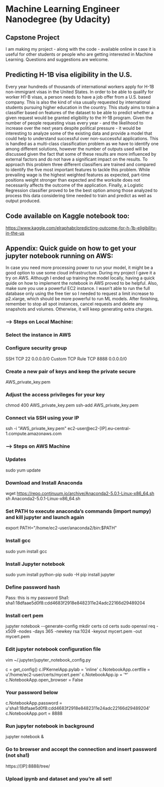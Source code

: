 # Machine Learning Engineer Nanodegree (by Udacity)

## Capstone Project

I am making my project - along with the code - available online in case it is useful for other students or people who are getting interested in Machine Learning. Questions and suggestions are welcome. 

## Predicting H-1B visa eligibility in the U.S. 

Every year hundreds of thousands of international workers apply for H-1B non-immigrant visas in the United States. In order to be able to qualify for worker H1-B visas, a person needs to have a job offer from a U.S. based company. This is also the kind of visa usually requested by international students pursuing higher education in the country. This study aims to train a classifier based on features of the dataset to be able to predict whether a given request would be granted eligibility to the H-1B program. Given the number of people requesting visas every year - and the likelihood to increase over the next years despite political pressure - it would be interesting to analyze some of the existing data and provide a model that could help to understand successful over non-successful applications. This is handled as a multi-class classification problem as we have to identify one among different solutions, however the number of outputs used will be discussed given the fact that some of these results are more influenced by external factors and do not have a significant impact on the results. To approach this problem three different classifiers are trained and compared to identify the five most important features to tackle this problem. While prevailing wage is the highest weighted features as expected, part-time positions weight stronger than expected and the worksite does not necessarily affects the outcome of the application. Finally, a Logistic Regression classifier proved to be the best option among those analyzed to process this data considering time needed to train and predict as well as output produced.

## Code available on Kaggle notebook too: 

https://www.kaggle.com/elraphabr/predicting-outcome-for-h-1b-eligibility-in-the-us 

## Appendix: Quick guide on how to get your jupyter notebook running on AWS: 

In case you need more processing power to run your model, it might be a good option to use some cloud infrastructure. During my project I gave it a try on AWS. Although I ended up training the model locally, having a quick guide on how to implement the notebook in AWS proved to be helpful. Also, make sure you use a powerful EC2 instance. I wasn't able to run the full database only using the free tier so I needed to request a limit increase to p2.xlarge, which should be more powerful to run ML models. After finishing, remember to stop all spot instances, cancel requests and delete any snapshots and volumes. Otherwise, it will keep generating extra charges. 

### —> Steps on Local Machine: 

### Select the instance in AWS 

### Configure security group 
SSH TCP 22 0.0.0.0/0
Custom TCP Rule TCP 8888 0.0.0.0/0

### Create a new pair of keys and keep the private secure 
AWS_private_key.pem

### Adjust the access privileges for your key 
chmod 400 AWS_private_key.pem
ssh-add AWS_private_key.pem

### Connect via SSH using your IP 
ssh -i "AWS_private_key.pem" ec2-user@ec2-[IP].eu-central-1.compute.amazonaws.com 

### —> Steps on AWS Machine 

### Updates
sudo yum update

### Download and Install Anaconda

wget https://repo.continuum.io/archive/Anaconda2-5.0.1-Linux-x86_64.sh
sh Anaconda2-5.0.1-Linux-x86_64.sh

### Set PATH to execute anaconda’s commands (import numpy) and kill jupyter and launch again 
export PATH="/home/ec2-user/anaconda2/bin:$PATH"

### Install gcc 
sudo yum install gcc

### Install Jupyter notebook
sudo yum install python-pip
sudo -H pip install jupyter

### Define password hash
Pass: this is my password
Sha1: sha1:18dfaae5d0f8:cdd4683f2918e8482311e24adc22166d29489204

### Install cert pem 
jupyter notebook --generate-config
mkdir certs
cd certs
sudo openssl req -x509 -nodes -days 365 -newkey rsa:1024 -keyout mycert.pem -out mycert.pem

### Edit jupyter notebook configuration file 
vim ~/.jupyter/jupyter_notebook_config.py

c = get_config()
c.IPKernelApp.pylab = 'inline' 
c.NotebookApp.certfile = u'/home/ec2-user/certs/mycert.pem' 
c.NotebookApp.ip = '*' 
c.NotebookApp.open_browser = False 

### Your password below  
c.NotebookApp.password = u'sha1:18dfaae5d0f8:cdd4683f2918e8482311e24adc22166d29489204' 
c.NotebookApp.port = 8888

### Run jupyter notebook in background  
jupyter notebook & 

### Go to browser and accept the connection and insert password (not sha1)
https://[IP]:8888/tree/

### Upload ipynb and dataset and you’re all set!
